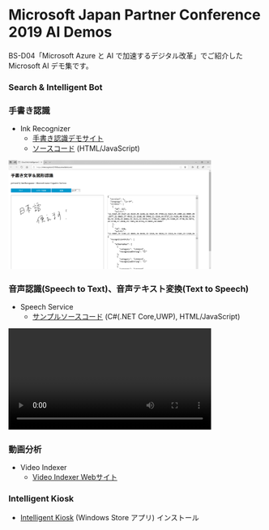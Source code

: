 # Microsoft Japan Partner Conference 2019 AI Demos

BS-D04「Microsoft Azure と AI で加速するデジタル改革」でご紹介した Microsoft AI デモ集です。

### Search & Intelligent Bot

### 手書き認識

- Ink Recognizer 
  - [手書き認識デモサイト](https://inkrecognizer201908.azurewebsites.net/)
  - [ソースコード](tree/master/inkrecognizer) (HTML/JavaScript)

<img src="inkrecognizer201908.png" width="400px">

### 音声認識(Speech to Text)、音声テキスト変換(Text to Speech)

- Speech Service
  - [サンプルソースコード](https://github.com/ayako/CogServicesSpeechSamples_201907) (C#(.NET Core,UWP), HTML/JavaScript)

<video controls width="400px"><source src="AzureCognitiveSpeechToText_201907.mp4"></video>

### 動画分析

- Video Indexer
  - [Video Indexer Webサイト](https://vi.microsoft.com/ja-jp/)
  
### Intelligent Kiosk

- [Intelligent Kiosk](https://www.microsoft.com/ja-jp/p/intelligent-kiosk/9nblggh5qd84) (Windows Store アプリ) インストール

